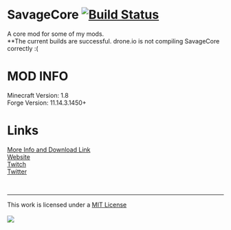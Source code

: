 SavageCore [![Build Status](https://drone.io/github.com/savageboy74/SavageCore/status.png)](https://drone.io/github.com/savageboy74/SavageCore/latest)
==========

A core mod for some of my mods.  
**The current builds are successful. drone.io is not compiling SavageCore correctly :(  

MOD INFO
========
Minecraft Version: 1.8  
Forge Version: 11.14.3.1450+  

Links
======
[More Info and Download Link](https://savageboy74.tv/mods/savagecore)  
[Website](https://savageboy74.tv/)  
[Twitch](http://www.twitch.tv/savageboy74/)  
[Twitter](https://twitter.com/savageboy74)  

<br>

<hr>
This work is licensed under a <a rel="license" href="http://opensource.org/licenses/MIT" target="_blank">MIT License </a>    
<br>
<br>
<a rel="license" href="http://opensource.org/licenses/MIT" target="_blank"> <img src="http://opensource.org/trademarks/opensource/OSI-Approved-License-100x137.png"/></a>  
<br>  